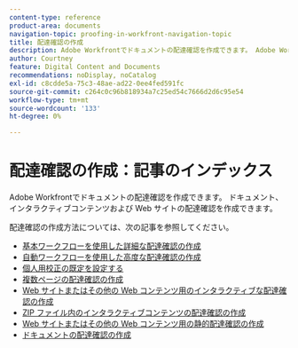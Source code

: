 ```yaml
---
content-type: reference
product-area: documents
navigation-topic: proofing-in-workfront-navigation-topic
title: 配達確認の作成
description: Adobe Workfrontでドキュメントの配達確認を作成できます。 Adobe Workfrontでドキュメントの配達確認を作成できます。 ドキュメント、インタラクティブコンテンツおよび Web サイトの配達確認を作成できます。 配達確認の作成方法については、次の記事を参照してください。
author: Courtney
feature: Digital Content and Documents
recommendations: noDisplay, noCatalog
exl-id: c8cdde5a-75c3-48ae-ad22-0ee4fed591fc
source-git-commit: c264c0c96b818934a7c25ed54c7666d2d6c95e54
workflow-type: tm+mt
source-wordcount: '133'
ht-degree: 0%

---
```


# 配達確認の作成：記事のインデックス

<!--Audited: 01/2024-->

Adobe Workfrontでドキュメントの配達確認を作成できます。 ドキュメント、インタラクティブコンテンツおよび Web サイトの配達確認を作成できます。

配達確認の作成方法については、次の記事を参照してください。

* [基本ワークフローを使用した詳細な配達確認の作成](../../../review-and-approve-work/proofing/creating-proofs-within-workfront/configure-basic-proof-workflow.md)
* [自動ワークフローを使用した高度な配達確認の作成](../../../review-and-approve-work/proofing/creating-proofs-within-workfront/create-automated-proof-workflow.md)
* [個人用校正の既定を設定する](../../../review-and-approve-work/proofing/creating-proofs-within-workfront/set-proof-defaults.md)
* [複数ページの配達確認の作成](../../../review-and-approve-work/proofing/creating-proofs-within-workfront/create-multi-page-proof.md)
* [Web サイトまたはその他の Web コンテンツ用のインタラクティブな配達確認の作成](../../../review-and-approve-work/proofing/creating-proofs-within-workfront/generate-interactive-proof-for-website-or-other-web-content.md)
* [ZIP ファイル内のインタラクティブコンテンツの配達確認の作成](../../../review-and-approve-work/proofing/creating-proofs-within-workfront/generate-proof-interactive-content-.md)
* [Web サイトまたはその他の Web コンテンツ用の静的配達確認の作成](../../../review-and-approve-work/proofing/creating-proofs-within-workfront/generate-static-proof-website-other-web-content.md)
* [ドキュメントの配達確認の作成](../../../review-and-approve-work/proofing/creating-proofs-within-workfront/generate-proof-for-a-document.md)
